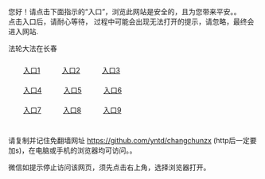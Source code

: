 您好！请点击下面指示的“入口”，浏览此网站是安全的，且为您带来平安。。 <br/>
点击入口后，请耐心等待， 过程中可能会出现无法打开的提示，请忽略，最终会进入网站. </br>

法轮大法在长春<br/>
<div style="padding:10px"><a style="margin:20px" target="_blank" href="https://d1q0dxdw73ilix.cloudfront.net/2Qpsp?lvnfu" id="ccLink1" rel="nofollow">入口1</a> <a target="_blank" style="margin:20px" href="https://d2h2rt43mpt1gu.cloudfront.net/2Qpsp?yweizcx" id="ccLink2" rel="nofollow">入口2</a> <a style="margin:20px" target="_blank" href="https://d1sxj3x7jzrvkq.cloudfront.net/2Qpsp?ovecfou" id="ccLink3" rel="nofollow">入口3</a></div>

<div style="padding:10px" ><a style="margin:20px" target="_blank" href="https://d1q0dxdw73ilix.cloudfront.net/2Qpsp?lvnfu" id="ccLink4" rel="nofollow">入口4</a> <a style="margin:20px" href="https://d2h2rt43mpt1gu.cloudfront.net/2Qpsp?yweizcx" target="_blank" id="ccLink5" rel="nofollow">入口5</a> <a style="margin:20px" href="https://d1sxj3x7jzrvkq.cloudfront.net/2Qpsp?ovecfou" target="_blank" id="ccLink6" rel="nofollow">入口6</a></div>

<div style="padding:10px"><a style="margin:20px" target="_blank" href="https://d1q0dxdw73ilix.cloudfront.net/2Qpsp?lvnfu" id="ccLink7" rel="nofollow">入口7</a> <a style="margin:20px" href="https://d2h2rt43mpt1gu.cloudfront.net/2Qpsp?yweizcx" target="_blank" id="ccLink8" rel="nofollow">入口8</a> <a style="margin:20px" target="_blank" href="https://d1sxj3x7jzrvkq.cloudfront.net/2Qpsp?ovecfou" id="ccLink9" rel="nofollow">入口9</a></div>

<br/>



请复制并记住免翻墙网址 https://github.com/yntd/changchunzx (http后一定要加s)，在电脑或手机的浏览器均可访问。。<br/>

微信如提示停止访问该网页，须先点击右上角，选择浏览器打开。
